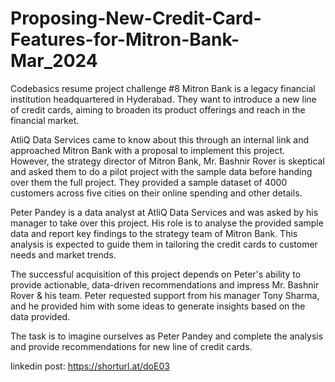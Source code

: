 # Proposing-New-Credit-Card-Features-for-Mitron-Bank-Mar_2024
Codebasics resume project challenge #8 Mitron Bank is a legacy financial institution headquartered in Hyderabad. They want to introduce a new line of credit cards, aiming to broaden its product offerings and reach in the financial market.

AtliQ Data Services came to know about this through an internal link and approached Mitron Bank with a proposal to implement this project. However, the strategy director of Mitron Bank, Mr. Bashnir Rover is skeptical and asked them to do a pilot project with the sample data before handing over them the full project. They provided a sample dataset of 4000 customers across five cities on their online spending and other details.

Peter Pandey is a data analyst at AtliQ Data Services and was asked by his manager to take over this project. His role is to analyse the provided sample data and report key findings to the strategy team of Mitron Bank. This analysis is expected to guide them in tailoring the credit cards to customer needs and market trends.

The successful acquisition of this project depends on Peter's ability to provide actionable, data-driven recommendations and impress Mr. Bashnir Rover & his team. Peter requested support from his manager Tony Sharma, and he provided him with some ideas to generate insights based on the data provided.

The task is to imagine ourselves as Peter Pandey and complete the analysis and provide recommendations for new line of credit cards.

linkedin post: https://shorturl.at/doE03
